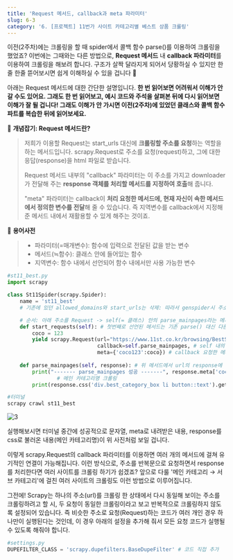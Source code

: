 ```yaml
---
title: 'Request 메서드, callback과 meta 파라미터'
slug: 6-3
category: '6. [프로젝트] 11번가 사이트 카테고리별 베스트 상품 크롤링'
---
```


이전(2주차)에는 크롤링을 할 때 spider에서 콜백 함수 parse()를 이용하여 크롤링을 했었죠? 이번에는 그때와는 다른 방법으로, **Request 메서드** 내 **callback 파라미터**를 이용하여 크롤링을 해보려 합니다. 구조가 살짝 달라지게 되어서 당황하실 수 있지만 한줄 한줄 뜯어보시면 쉽게 이해하실 수 있을 겁니다 🤪

아래는 Request 메서드에 대한 간단한 설명입니다. **한 번 읽어보면 어려워서 이해가 안 갈 수도 있어요. 그래도 한 번 읽어보고, 예시 코드와 주석을 살펴본 뒤에 다시 읽어보면 이해가 잘 될 겁니다! 그래도 이해가 안 가시면 이전(2주차)에 있었던 클래스와 콜백 함수 파트를 복습한 뒤에 읽어보세요.**


🤯 **개념잡기: Request 메서드란?**
> 저희가 이용할 Request는 start_urls 대신에 **크롤링할 주소를 요청**하는 역할을 하는 메서드입니다. scrapy.Request로 주소를 요청(request)하고, 그에 대한 응답(response)을 html 파일로 받습니다.
>
> Request 메서드 내부의 "callback" 파라미터는 이 주소를 가지고 downloader가 전달해 주는 **response 객체를 처리할 메서드를 지정하여 호출**해 줍니다.
>
> "meta" 파라미터는 callback이 **처리 요청한 메서드에, 현재 자신이 속한 메서드에서 정의한 변수를 전달**해 줄 수 있습니다. 즉 지역변수를 callback에서 지정해 준 메서드 내에서 재활용할 수 있게 해주는 것이죠.

📖 **용어사전**
> - 파라미터(=매개변수): 함수에 입력으로 전달된 값을 받는 변수
> - 메서드(≒함수): 클래스 안에 들어있는 함수
> - 지역변수: 함수 내에서 선언되어 함수 내에서만 사용 가능한 변수


```python
#st11_best.py
import scrapy

class St11Spider(scrapy.Spider):
    name = 'st11_best'
    # 기존에 있던 allowed_domains와 start_urls는 삭제: 따라서 genspider시 주소에 https://를 붙여줘야 함. 아래 코드들 참고.

    # 순서: 아래 주소를 Request -> self(= 클래스) 안의 parse_mainpages라는 메서드를 실행(callback) -> 거기서 response 객체 처리!
    def start_requests(self): # 첫번째로 선언된 메서드는 기존 parse() 대신 다른 Scrapy 파일들에서 호출됨
        coco = 123
        yield scrapy.Request(url="https://www.11st.co.kr/browsing/BestSeller.tmall?method=getBestSellerMain&cornerNo=0",
                             callback=self.parse_mainpages, # self 내의 이 메서드를 불러 response 처리 일을 이어서 실행
                             meta={'coco123':coco}) # callback 요청한 메서드에 이 데이터를 보내줌. 딕셔너리 형태
        
    def parse_mainpages(self, response): # 위 메서드에서 url의 response에 대해 전달받음.
        print("------- parse_mainpages 성공 -------", response.meta['coco123']) # 위에서 정의한 meta 속 데이터(coco=123)를, 지정해준 이름을 가지고 여기로 불러옴
				# 메인 카테고리명 크롤링
        print(response.css('div.best_category_box li button::text').getall()) # 내려받은 주소로 response 객체 처리 예시
```

```powershell
#터미널
scrapy crawl st11_best
```

![3](./scrapy/6-3/3.png)

실행해보시면 터미널 중간에 성공적으로 문자열, meta로 내려받은 내용, response를 css로 불러온 내용(메인 카테고리명)이 위 사진처럼 보일 겁니다.

이렇게 scrapy.Request의 callback 파라미터를 이용하면 여러 개의 메서드에 걸쳐 유기적인 연결이 가능해집니다. 이런 방식으로, 주소를 반복문으로 요청하면서 response를 처리한다면 여러 사이트를 크롤링 하기가 쉽겠죠? 앞으로 다룰 '메인 카테고리 → 서브 카테고리'에 걸친 여러 사이트의 크롤링도 이런 방법으로 이루어집니다.

그전에! Scrapy는 하나의 주소(url)를 크롤링 한 상태에서 다시 동일해 보이는 주소를 크롤링하려고 할 시, 두 요청이 동일한 크롤링이라고 보고 반복적으로 크롤링하지 않도록 설정되어 있습니다. 즉 비슷한 주소로 요청(Request)하는 코드가 여러 개인 경우 하나만이 실행된다는 것인데, 이 경우 아래의 설정을 추가해 줘서 모든 요청 코드가 실행될 수 있도록 해줘야 합니다.

```python
#settings.py
DUPEFILTER_CLASS = 'scrapy.dupefilters.BaseDupeFilter' # 코드 직접 추가
```
